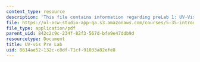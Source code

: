 ```yaml
---
content_type: resource
description: 'This file contains information regarding preLab 1: UV-Vis.'
file: https://ol-ocw-studio-app-qa.s3.amazonaws.com/courses/5-35-introduction-to-experimental-chemistry-fall-2012/8614ae52132cc8df71cf91033a82efe8_MIT5_35F12_Uv_vis_Prelab1.pdf
file_type: application/pdf
parent_uid: 842c2c9c-234f-82f3-567d-bfe9e47ddb9d
resourcetype: Document
title: UV-vis Pre Lab
uid: 8614ae52-132c-c8df-71cf-91033a82efe8
---
```


